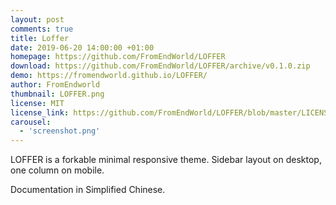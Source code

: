 ```yaml
---
layout: post
comments: true
title: Loffer
date: 2019-06-20 14:00:00 +01:00
homepage: https://github.com/FromEndWorld/LOFFER
download: https://github.com/FromEndWorld/LOFFER/archive/v0.1.0.zip
demo: https://fromendworld.github.io/LOFFER/
author: FromEndworld
thumbnail: LOFFER.png
license: MIT
license_link: https://github.com/FromEndWorld/LOFFER/blob/master/LICENSE
carousel:
  - 'screenshot.png'
---
```


LOFFER is a forkable minimal responsive theme. Sidebar layout on desktop, one column on mobile.

Documentation in Simplified Chinese.
